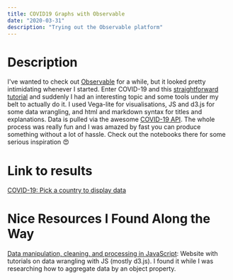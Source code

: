 ```yaml
---
title: COVID19 Graphs with Observable
date: "2020-03-31"
description: "Trying out the Observable platform"
---
```

# Description

I've wanted to check out [Observable](https://observablehq.com/) for a while, but it looked pretty intimidating whenever I started. Enter COVID-19 and this [straightforward tutorial](https://observablehq.com/@observablehq/tutorial?collection=@observablehq/tutorial) and suddenly I had an interesting topic and some tools under my belt to actually do it. I used Vega-lite for visualisations, JS and d3.js for some data wrangling, and html and markdown syntax for titles and explanations. Data is pulled via the awesome [COVID-19 API](https://covid19api.com). The whole process was really fun and I was amazed by fast you can produce something without a lot of hassle. Check out the notebooks there for some serious inspiration 😍

# Link to results

[COVID-19: Pick a country to display data](https://observablehq.com/@kristinamacekovic/covid-19-pick-a-country-to-display-data)

# Nice Resources I Found Along the Way

[Data manipulation, cleaning, and processing in JavaScript](http://learnjsdata.com):
Website with tutorials on data wrangling with JS (mostly d3.js). I found it while I was researching how to aggregate data by an object property.
